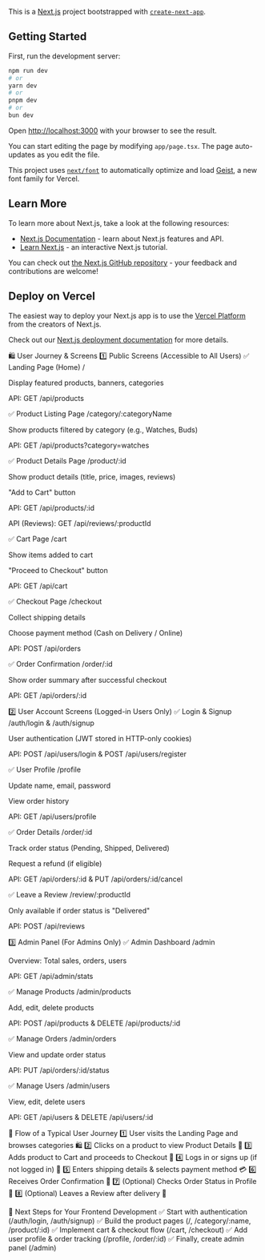 This is a [Next.js](https://nextjs.org) project bootstrapped with [`create-next-app`](https://nextjs.org/docs/app/api-reference/cli/create-next-app).

## Getting Started

First, run the development server:

```bash
npm run dev
# or
yarn dev
# or
pnpm dev
# or
bun dev
```

Open [http://localhost:3000](http://localhost:3000) with your browser to see the result.

You can start editing the page by modifying `app/page.tsx`. The page auto-updates as you edit the file.

This project uses [`next/font`](https://nextjs.org/docs/app/building-your-application/optimizing/fonts) to automatically optimize and load [Geist](https://vercel.com/font), a new font family for Vercel.

## Learn More

To learn more about Next.js, take a look at the following resources:

- [Next.js Documentation](https://nextjs.org/docs) - learn about Next.js features and API.
- [Learn Next.js](https://nextjs.org/learn) - an interactive Next.js tutorial.

You can check out [the Next.js GitHub repository](https://github.com/vercel/next.js) - your feedback and contributions are welcome!

## Deploy on Vercel

The easiest way to deploy your Next.js app is to use the [Vercel Platform](https://vercel.com/new?utm_medium=default-template&filter=next.js&utm_source=create-next-app&utm_campaign=create-next-app-readme) from the creators of Next.js.

Check out our [Next.js deployment documentation](https://nextjs.org/docs/app/building-your-application/deploying) for more details.



🛍 User Journey & Screens
1️⃣ Public Screens (Accessible to All Users)
✅ Landing Page (Home) /

Display featured products, banners, categories

API: GET /api/products

✅ Product Listing Page /category/:categoryName

Show products filtered by category (e.g., Watches, Buds)

API: GET /api/products?category=watches

✅ Product Details Page /product/:id

Show product details (title, price, images, reviews)

"Add to Cart" button

API: GET /api/products/:id

API (Reviews): GET /api/reviews/:productId

✅ Cart Page /cart

Show items added to cart

"Proceed to Checkout" button

API: GET /api/cart

✅ Checkout Page /checkout

Collect shipping details

Choose payment method (Cash on Delivery / Online)

API: POST /api/orders

✅ Order Confirmation /order/:id

Show order summary after successful checkout

API: GET /api/orders/:id

2️⃣ User Account Screens (Logged-in Users Only)
✅ Login & Signup /auth/login & /auth/signup

User authentication (JWT stored in HTTP-only cookies)

API: POST /api/users/login & POST /api/users/register

✅ User Profile /profile

Update name, email, password

View order history

API: GET /api/users/profile

✅ Order Details /order/:id

Track order status (Pending, Shipped, Delivered)

Request a refund (if eligible)

API: GET /api/orders/:id & PUT /api/orders/:id/cancel

✅ Leave a Review /review/:productId

Only available if order status is "Delivered"

API: POST /api/reviews

3️⃣ Admin Panel (For Admins Only)
✅ Admin Dashboard /admin

Overview: Total sales, orders, users

API: GET /api/admin/stats

✅ Manage Products /admin/products

Add, edit, delete products

API: POST /api/products & DELETE /api/products/:id

✅ Manage Orders /admin/orders

View and update order status

API: PUT /api/orders/:id/status

✅ Manage Users /admin/users

View, edit, delete users

API: GET /api/users & DELETE /api/users/:id

🔄 Flow of a Typical User Journey
1️⃣ User visits the Landing Page and browses categories 🛍
2️⃣ Clicks on a product to view Product Details 👀
3️⃣ Adds product to Cart and proceeds to Checkout 🛒
4️⃣ Logs in or signs up (if not logged in) 🔐
5️⃣ Enters shipping details & selects payment method 💳
6️⃣ Receives Order Confirmation 🎉
7️⃣ (Optional) Checks Order Status in Profile 👤
8️⃣ (Optional) Leaves a Review after delivery 🌟

🚀 Next Steps for Your Frontend Development
✅ Start with authentication (/auth/login, /auth/signup)
✅ Build the product pages (/, /category/:name, /product/:id)
✅ Implement cart & checkout flow (/cart, /checkout)
✅ Add user profile & order tracking (/profile, /order/:id)
✅ Finally, create admin panel (/admin)

